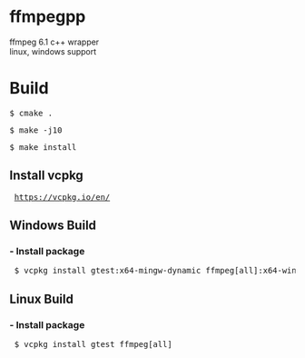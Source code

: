 # ffmpegpp
ffmpeg 6.1 c++ wrapper<br>
linux, windows support

<h1> Build </h1>
<pre>$ cmake .</pre>
<pre>$ make -j10</pre>
<pre>$ make install</pre>

<h2> Install vcpkg </h2>
<pre> <a href="https://vcpkg.io/en/">https://vcpkg.io/en/</a></pre>

<h2> Windows Build </h2>
<h3> - Install package </h3>
<pre> $ vcpkg install gtest:x64-mingw-dynamic ffmpeg[all]:x64-windows </pre>

<h2> Linux Build </h2>
<h3> - Install package </h3>
<pre> $ vcpkg install gtest ffmpeg[all] </pre>

